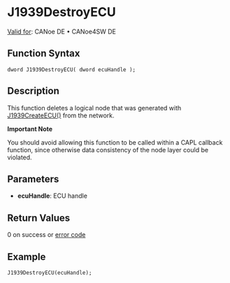 # J1939DestroyECU

[Valid for](../../../../Shared/FeatureAvailability.md): CANoe DE • CANoe4SW DE

## Function Syntax

```
dword J1939DestroyECU( dword ecuHandle );
```

## Description

This function deletes a logical node that was generated with [J1939CreateECU()](CAPLfunctionJ1939CreateECU.md) from the network.

**Important Note**

You should avoid allowing this function to be called within a CAPL callback function, since otherwise data consistency of the node layer could be violated.

## Parameters

- **ecuHandle**: ECU handle

## Return Values

0 on success or [error code](../CAPLfunctionsJ1939NLErrorCodes.md)

## Example

```
J1939DestroyECU(ecuHandle);
```
